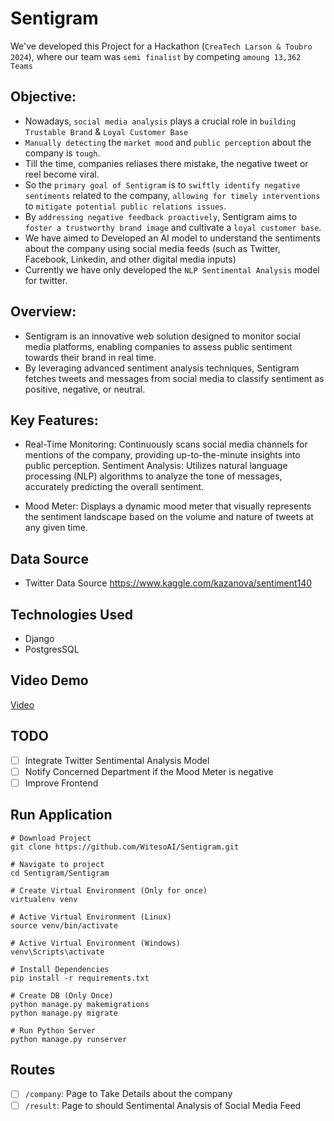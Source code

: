 # Sentigram
We've developed this Project for a Hackathon (`CreaTech Larson & Toubro 2024`), where our team was `semi finalist` by competing `amoung 13,362 Teams`

## Objective:
- Nowadays, `social media analysis` plays a crucial role in `building Trustable Brand` & `Loyal Customer Base`
- `Manually detecting` the `market mood` and `public perception` about the company is `tough`.
- Till the time, companies reliases there mistake, the negative tweet or reel become viral.
- So the `primary goal of Sentigram` is to `swiftly identify negative sentiments` related to the company, `allowing for timely interventions` to `mitigate potential public relations issues`. 
- By `addressing negative feedback proactively`, Sentigram aims to `foster a trustworthy brand image` and cultivate a `loyal customer base`.
- We have aimed to Developed an AI model to understand the sentiments about the company using social media feeds (such as Twitter, Facebook, Linkedin, and other digital media inputs)
- Currently we have only developed the `NLP Sentimental Analysis` model for twitter.

## Overview:
- Sentigram is an innovative web solution designed to monitor social media platforms, enabling companies to assess public sentiment towards their brand in real time. 
- By leveraging advanced sentiment analysis techniques, Sentigram fetches tweets and messages from social media to classify sentiment as positive, negative, or neutral.

## Key Features:

- Real-Time Monitoring: Continuously scans social media channels for mentions of the company, providing up-to-the-minute insights into public perception.
Sentiment Analysis: Utilizes natural language processing (NLP) algorithms to analyze the tone of messages, accurately predicting the overall sentiment.

- Mood Meter: Displays a dynamic mood meter that visually represents the sentiment landscape based on the volume and nature of tweets at any given time.

## Data Source
- Twitter Data Source https://www.kaggle.com/kazanova/sentiment140

## Technologies Used
- Django
- PostgresSQL

## Video Demo
[Video](Demos/L&T_Final.mp4)

## TODO
- [ ] Integrate Twitter Sentimental Analysis Model
- [ ] Notify Concerned Department if the Mood Meter is negative 
- [ ] Improve Frontend

## Run Application
```
# Download Project
git clone https://github.com/WitesoAI/Sentigram.git

# Navigate to project
cd Sentigram/Sentigram

# Create Virtual Environment (Only for once)
virtualenv venv

# Active Virtual Environment (Linux)
source venv/bin/activate

# Active Virtual Environment (Windows)
venv\Scripts\activate

# Install Dependencies
pip install -r requirements.txt

# Create DB (Only Once)
python manage.py makemigrations
python manage.py migrate

# Run Python Server
python manage.py runserver
```

## Routes

- [ ] `/company`: Page to Take Details about the company
- [ ] `/result`: Page to should Sentimental Analysis of Social Media Feed
